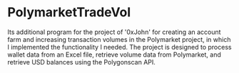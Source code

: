 # PolymarketTradeVol
Its additional program for the project of '0xJohn' for creating an account farm and increasing transaction volumes in the Polymarket project, in which I implemented the functionality I needed. The project is designed to process wallet data from an Excel file, retrieve volume data from Polymarket, and retrieve USD balances using the Polygonscan API.

